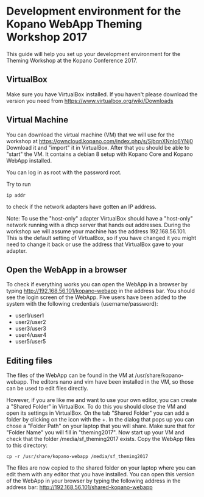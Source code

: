 # Development environment for the Kopano WebApp Theming Workshop 2017
This guide will help you set up your development environment for the Theming Workshop at the Kopano Conference 2017.

## VirtualBox
Make sure you have VirtualBox installed. If you haven't please download the version you need from https://www.virtualbox.org/wiki/Downloads

## Virtual Machine
You can download the virtual machine (VM) that we will use for the workshop at https://owncloud.kopano.com/index.php/s/SjbqnXNnlo6YNj0
Download it and "import" it in VirtualBox. After that you should be able to "start" the VM. It contains a debian 8 setup with Kopano Core and Kopano WebApp installed.

You can log in as root with the password root.

Try to run
```
ip addr
```
to check if the network adapters have gotten an IP address.

Note: To use the "host-only" adapter VirtualBox should have a "host-only" network running with a dhcp server that hands out addresses. During the workshop we will assume your machine has the address 192.168.56.101. This is the default setting of VirtualBox, so if you have changed it you might need to change it back or use the address that VirtualBox gave to your adapter.

## Open the WebApp in a browser
To check if everything works you can open the WebApp in a browser by typing http://192.168.56.101/kopano-webapp in the address bar. You should see the login screen of the WebApp. Five users have been added to the system with the following credentials (username/password):
- user1/user1
- user2/user2
- user3/user3
- user4/user4
- user5/user5

## Editing files
The files of the WebApp can be found in the VM at /usr/share/kopano-webapp. The editors nano and vim have been installed in the VM, so those can be used to edit files directly. 

However, if you are like me and want to use your own editor, you can create a "Shared Folder" in VirtualBox. To do this you should close the VM and open its settings in VirtualBox. On the tab "Shared Folder" you can add a folder by clicking on the icon with the +. In the dialog that pops up you can chose a "Folder Path" on your laptop that you will share. Make sure that for "Folder Name" you will fill in "theming2017". Now start up your VM and check that the folder /media/sf_theming2017 exists. Copy the WebApp files to this directory:
```
cp -r /usr/share/kopano-webapp /media/sf_theming2017
```
The files are now copied to the shared folder on your laptop where you can edit them with any editor that you have installed. You can open this version of the WebApp in your browser by typing the following address in the address bar:
http://192.168.56.101/shared-kopano-webapp
